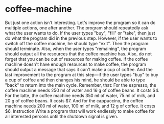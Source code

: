 # coffee-machine
But just one action isn't interesting. Let's improve the program so it can do multiple actions, one after another. The program should repeatedly ask what the user wants to do. If the user types "buy", "fill" or "take", then just do what the program did in the previous step. However, if the user wants to switch off the coffee machine, he should type "exit". Then the program should terminate. Also, when the user types "remaining", the program should output all the resources that the coffee machine has.
Also, do not forget that you can be out of resources for making coffee. If the coffee machine doesn't have enough resources to make coffee, the program should output a message that says it can't make a cup of coffee.
And the last improvement to the program at this step—if the user types "buy" to buy a cup of coffee and then changes his mind, he should be able to type "back" to return into the main cycle.
Remember, that:
For the espresso, the coffee machine needs 250 ml of water and 16 g of coffee beans. It costs $4.
For the latte, the coffee machine needs 350 ml of water, 75 ml of milk, and 20 g of coffee beans. It costs $7.
And for the cappuccino, the coffee machine needs 200 ml of water, 100 ml of milk, and 12 g of coffee. It costs $6.
Instruction
Write a program that will work endlessly to make coffee for all interested persons until the shutdown signal is given.
